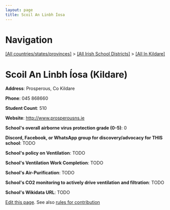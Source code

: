 ```yaml
---
layout: page
title: Scoil An Linbh Íosa
---
```

# Navigation

[[All countries/states/provinces]](../../..) > [[All Irish School Districts]](../..) > [[All In Kildare]](..)

# Scoil An Linbh Íosa (Kildare)

**Address**: Prosperous, Co Kildare

**Phone**: 045 868660

**Student Count**: 510

**Website**: <http://www.prosperousns.ie>

**School's overall airborne virus protection grade (0-5)**: 0

**Discord, Facebook, or WhatsApp group for discovery/advocacy for THIS school**: TODO

**School's policy on Ventilation**: TODO

**School's Ventilation Work Completion**: TODO

**School's Air-Purification**: TODO

**School's CO2 monitoring to actively drive ventilation and filtration**: TODO

**School's Wikidata URL**: TODO


[Edit this page](https://github.com/ventilate-schools/Ireland/edit/main/./Kildare/Scoil_An_Linbh_Íosa.md). See also [rules for contribution](../../../contribution-rules/)